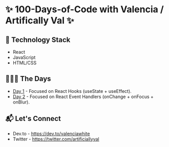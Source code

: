 # ✨ 100-Days-of-Code with Valencia / Artifically Val ✨

## 🐲 Technology Stack 
- React 
- JavaScript
- HTML/CSS
 

## 👩🏽‍💻 The Days  
- [Day 1](https://github.com/valenciawhite/100-Days-of-Code/blob/main/day-1/read-me.md) - Focused on React Hooks (useState + useEffect).
- [Day 2](https://github.com/valenciawhite/100-Days-of-Code/blob/main/day-2/read-me.md) - Focused on React Event Handlers (onChange + onFocus + onBlur).

## :mailbox_with_mail: Let's Connect
- Dev.to - https://dev.to/valenciawhite
- Twitter - https://twitter.com/artificiallyval
